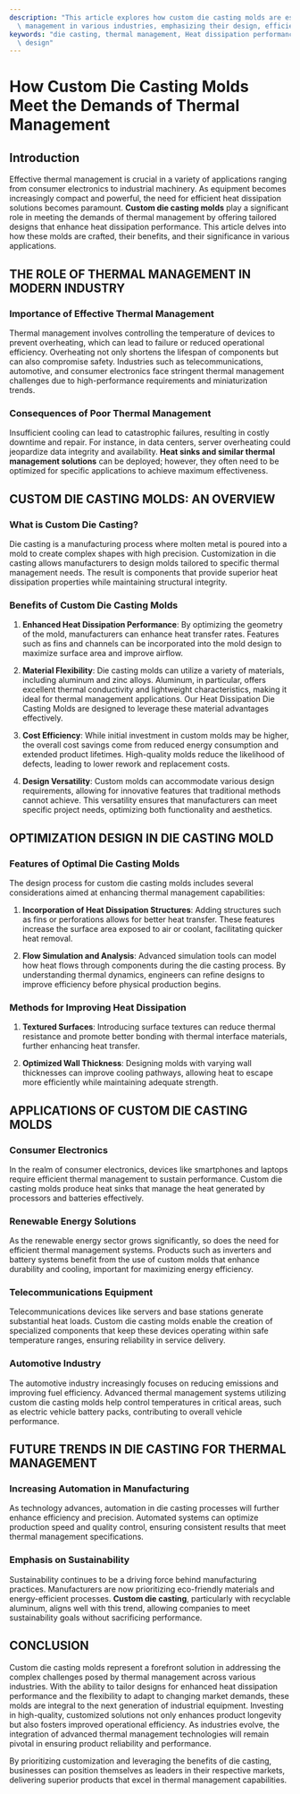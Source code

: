 ```yaml
---
description: "This article explores how custom die casting molds are essential for effective thermal\
  \ management in various industries, emphasizing their design, efficiency, and benefits."
keywords: "die casting, thermal management, Heat dissipation performance, Heat dissipation optimization\
  \ design"
---
```

# How Custom Die Casting Molds Meet the Demands of Thermal Management

## Introduction

Effective thermal management is crucial in a variety of applications ranging from consumer electronics to industrial machinery. As equipment becomes increasingly compact and powerful, the need for efficient heat dissipation solutions becomes paramount. **Custom die casting molds** play a significant role in meeting the demands of thermal management by offering tailored designs that enhance heat dissipation performance. This article delves into how these molds are crafted, their benefits, and their significance in various applications.

## THE ROLE OF THERMAL MANAGEMENT IN MODERN INDUSTRY

### Importance of Effective Thermal Management

Thermal management involves controlling the temperature of devices to prevent overheating, which can lead to failure or reduced operational efficiency. Overheating not only shortens the lifespan of components but can also compromise safety. Industries such as telecommunications, automotive, and consumer electronics face stringent thermal management challenges due to high-performance requirements and miniaturization trends.

### Consequences of Poor Thermal Management

Insufficient cooling can lead to catastrophic failures, resulting in costly downtime and repair. For instance, in data centers, server overheating could jeopardize data integrity and availability. **Heat sinks and similar thermal management solutions** can be deployed; however, they often need to be optimized for specific applications to achieve maximum effectiveness.

## CUSTOM DIE CASTING MOLDS: AN OVERVIEW

### What is Custom Die Casting?

Die casting is a manufacturing process where molten metal is poured into a mold to create complex shapes with high precision. Customization in die casting allows manufacturers to design molds tailored to specific thermal management needs. The result is components that provide superior heat dissipation properties while maintaining structural integrity.

### Benefits of Custom Die Casting Molds

1. **Enhanced Heat Dissipation Performance**: By optimizing the geometry of the mold, manufacturers can enhance heat transfer rates. Features such as fins and channels can be incorporated into the mold design to maximize surface area and improve airflow.

2. **Material Flexibility**: Die casting molds can utilize a variety of materials, including aluminum and zinc alloys. Aluminum, in particular, offers excellent thermal conductivity and lightweight characteristics, making it ideal for thermal management applications. Our Heat Dissipation Die Casting Molds are designed to leverage these material advantages effectively.

3. **Cost Efficiency**: While initial investment in custom molds may be higher, the overall cost savings come from reduced energy consumption and extended product lifetimes. High-quality molds reduce the likelihood of defects, leading to lower rework and replacement costs.

4. **Design Versatility**: Custom molds can accommodate various design requirements, allowing for innovative features that traditional methods cannot achieve. This versatility ensures that manufacturers can meet specific project needs, optimizing both functionality and aesthetics.

## OPTIMIZATION DESIGN IN DIE CASTING MOLD

### Features of Optimal Die Casting Molds

The design process for custom die casting molds includes several considerations aimed at enhancing thermal management capabilities:

1. **Incorporation of Heat Dissipation Structures**: Adding structures such as fins or perforations allows for better heat transfer. These features increase the surface area exposed to air or coolant, facilitating quicker heat removal.

2. **Flow Simulation and Analysis**: Advanced simulation tools can model how heat flows through components during the die casting process. By understanding thermal dynamics, engineers can refine designs to improve efficiency before physical production begins.

### Methods for Improving Heat Dissipation

1. **Textured Surfaces**: Introducing surface textures can reduce thermal resistance and promote better bonding with thermal interface materials, further enhancing heat transfer.

2. **Optimized Wall Thickness**: Designing molds with varying wall thicknesses can improve cooling pathways, allowing heat to escape more efficiently while maintaining adequate strength.

## APPLICATIONS OF CUSTOM DIE CASTING MOLDS

### Consumer Electronics

In the realm of consumer electronics, devices like smartphones and laptops require efficient thermal management to sustain performance. Custom die casting molds produce heat sinks that manage the heat generated by processors and batteries effectively. 

### Renewable Energy Solutions

As the renewable energy sector grows significantly, so does the need for efficient thermal management systems. Products such as inverters and battery systems benefit from the use of custom molds that enhance durability and cooling, important for maximizing energy efficiency.

### Telecommunications Equipment

Telecommunications devices like servers and base stations generate substantial heat loads. Custom die casting molds enable the creation of specialized components that keep these devices operating within safe temperature ranges, ensuring reliability in service delivery. 

### Automotive Industry

The automotive industry increasingly focuses on reducing emissions and improving fuel efficiency. Advanced thermal management systems utilizing custom die casting molds help control temperatures in critical areas, such as electric vehicle battery packs, contributing to overall vehicle performance.

## FUTURE TRENDS IN DIE CASTING FOR THERMAL MANAGEMENT

### Increasing Automation in Manufacturing

As technology advances, automation in die casting processes will further enhance efficiency and precision. Automated systems can optimize production speed and quality control, ensuring consistent results that meet thermal management specifications.

### Emphasis on Sustainability

Sustainability continues to be a driving force behind manufacturing practices. Manufacturers are now prioritizing eco-friendly materials and energy-efficient processes. **Custom die casting**, particularly with recyclable aluminum, aligns well with this trend, allowing companies to meet sustainability goals without sacrificing performance.

## CONCLUSION

Custom die casting molds represent a forefront solution in addressing the complex challenges posed by thermal management across various industries. With the ability to tailor designs for enhanced heat dissipation performance and the flexibility to adapt to changing market demands, these molds are integral to the next generation of industrial equipment. Investing in high-quality, customized solutions not only enhances product longevity but also fosters improved operational efficiency. As industries evolve, the integration of advanced thermal management technologies will remain pivotal in ensuring product reliability and performance.

By prioritizing customization and leveraging the benefits of die casting, businesses can position themselves as leaders in their respective markets, delivering superior products that excel in thermal management capabilities.
